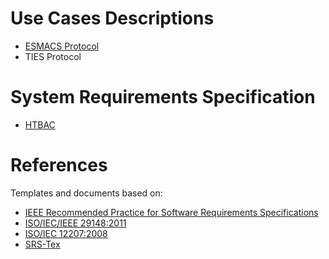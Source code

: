 # Use Cases Descriptions

* [ESMACS Protocol](https://docs.google.com/document/d/1t7_EvRmhBOIsvZ6yEmXoZ25k-4ROnhYK_ptCppdFGjI/edit?usp=sharing)
* TIES Protocol

# System Requirements Specification

* [HTBAC](https://github.com/jdakka/htbac/blob/master/docs/requirements/protocols/srs_main.tex)

# References 

Templates and documents based on:

* [IEEE Recommended Practice for Software Requirements Specifications](http://ieeexplore.ieee.org.proxy.libraries.rutgers.edu/document/720574/)
* [ISO/IEC/IEEE 29148:2011](https://www.iso.org/standard/45171.html)
* [ISO/IEC 12207:2008](https://www.iso.org/standard/43447.html)
* [SRS-Tex](https://github.com/jpeisenbarth/SRS-Tex)
